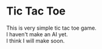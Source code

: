 # Tic Tac Toe

This is very simple tic tac toe game.  
I haven't make an AI yet.  
I think I will make soon.
